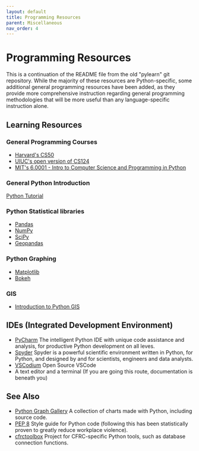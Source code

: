 ```yaml
---
layout: default
title: Programming Resources
parent: Miscellaneous
nav_order: 4
---
```


# Programming Resources

This is a continuation of the README file from the old "pylearn" git
repository. While the majority of these resources are Python-specific,
some additional general programming resources have been added, as they
provide more comprehensive instruction regarding general programming
methodologies that will be more useful than any language-specific
instruction alone.

## Learning Resources

### General Programming Courses

- [Harvard's CS50](https://cs50.harvard.edu/x/2023/)
- [UIUC's open version of CS124](https://www.learncs.online/)
- [MIT's 6.0001 - Intro to Computer Science and Programming in
  Python](https://ocw.mit.edu/courses/6-0001-introduction-to-computer-science-and-programming-in-python-fall-2016/)

### General Python Introduction

[Python Tutorial](https://www.w3schools.com/python/default.asp)

### Python Statistical libraries

- [Pandas](https://www.w3schools.com/python/pandas/default.asp)
- [NumPy](https://www.w3schools.com/python/numpy/default.asp)
- [SciPy](https://www.w3schools.com/python/scipy/index.php)
- [Geopandas](https://geopandas.org/en/stable/)

### Python Graphing

- [Matplotlib](https://www.w3schools.com/python/matplotlib_intro.asp)
- [Bokeh](https://bokeh.org/)

### GIS

- [Introduction to Python
  GIS](https://automating-gis-processes.github.io/CSC18/lessons/L1/Intro-Python-GIS.html)

## IDEs (Integrated Development Environment)

- [PyCharm](https://www.jetbrains.com/toolbox-app/) The intelligent
  Python IDE with unique code assistance and analysis, for productive
  Python development on all leves.
- [Spyder](https://github.com/spyder-ide/spyder) Spyder is a powerful
  scientific environment written in Python, for Python, and designed by
  and for scientists, engineers and data analysts.
- [VSCodium](https://vscodium.com/) Open Source VSCode
- A text editor and a terminal (If you are going this route,
  documentation is beneath you)

## See Also

- [Python Graph Gallery](https://www.python-graph-gallery.com/) A
  collection of charts made with Python, including source code.
- [PEP 8](https://www.python.org/dev/peps/pep-0008/) Style guide for
  Python code (following this has been statistically proven to greatly
  reduce workplace violence).
- [cfrctoolbox](https://github.com/cfrc-uiuc/cfrctoolbox/) Project for
  CFRC-specific Python tools, such as database connection functions.
